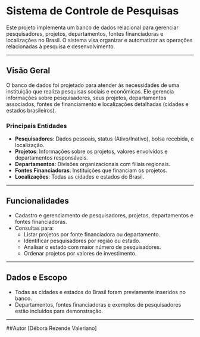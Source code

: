 # Sistema de Controle de Pesquisas

Este projeto implementa um banco de dados relacional para gerenciar pesquisadores, projetos, departamentos, fontes financiadoras e localizações no Brasil. O sistema visa organizar e automatizar as operações relacionadas à pesquisa e desenvolvimento.

---

## Visão Geral

O banco de dados foi projetado para atender às necessidades de uma instituição que realiza pesquisas sociais e econômicas. Ele gerencia informações sobre pesquisadores, seus projetos, departamentos associados, fontes de financiamento e localizações detalhadas (cidades e estados brasileiros).

### Principais Entidades
- **Pesquisadores**: Dados pessoais, status (Ativo/Inativo), bolsa recebida, e localização.
- **Projetos**: Informações sobre os projetos, valores envolvidos e departamentos responsáveis.
- **Departamentos**: Divisões organizacionais com filiais regionais.
- **Fontes Financiadoras**: Instituições que financiam os projetos.
- **Localizações**: Todas as cidades e estados do Brasil.

---

## Funcionalidades

- Cadastro e gerenciamento de pesquisadores, projetos, departamentos e fontes financiadoras.
- Consultas para:
  - Listar projetos por fonte financiadora ou departamento.
  - Identificar pesquisadores por região ou estado.
  - Analisar o estado com maior número de pesquisadores.
  - Ordenar projetos por valores de investimento.

---

## Dados e Escopo

- Todas as cidades e estados do Brasil foram previamente inseridos no banco.
- Departamentos, fontes financiadoras e exemplos de pesquisadores estão incluídos para demonstração.

---

##Autor 
[Débora Rezende Valeriano]
